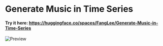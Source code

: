 # Generate Music in Time Series
#### Try it here: https://huggingface.co/spaces/FangLee/Generate-Music-in-Time-Series
![Preview](https://github.com/FangLee2003/Generate-Music-in-Time-Series/assets/75077747/f902eda0-2c5f-450c-af20-ec9fca46cac0)
